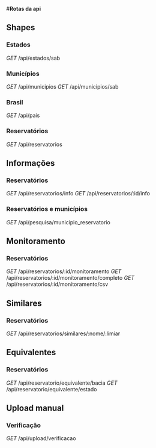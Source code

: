 #**Rotas da api**

## Shapes
### **Estados**
*GET*           /api/estados/sab

### **Municípios**
*GET*           /api/municipios
*GET*           /api/municipios/sab

### **Brasil**
*GET*           /api/pais

### **Reservatórios**
*GET*           /api/reservatorios

## Informações
### **Reservatórios**
*GET*           /api/reservatorios/info
*GET*           /api/reservatorios/:id/info

### **Reservatórios e municípios**
*GET*           /api/pesquisa/municipio_reservatorio

## Monitoramento
### **Reservatórios**
*GET*           /api/reservatorios/:id/monitoramento
*GET*           /api/reservatorios/:id/monitoramento/completo
*GET*           /api/reservatorios/:id/monitoramento/csv


## Similares
### **Reservatórios**
*GET*           /api/reservatorios/similares/:nome/:limiar


## Equivalentes
### **Reservatórios**
*GET*           /api/reservatorio/equivalente/bacia
*GET*           /api/reservatorio/equivalente/estado


## Upload manual
### **Verificação**
*GET*           /api/upload/verificacao
